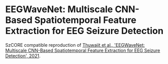 # EEGWaveNet: Multiscale CNN-Based Spatiotemporal Feature Extraction for EEG Seizure Detection

SzCORE compatible reproduction of [Thuwajit et al., 'EEGWaveNet: Multiscale CNN-Based Spatiotemporal Feature Extraction for EEG Seizure Detection', 2021](https://doi.org/10.1109/TII.2021.3133307).
